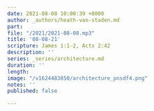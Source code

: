 ```yaml
---
date: 2021-08-08 10:00:39 +0000
author: _authors/heath-van-staden.md
part: 
file: "/2021/2021-08-08.mp3"
title: '08-08-21'
scripture: James 1:1-2, Acts 2:42
description: ''
series: _series/architecture.md
duration: ''
length: 
image: "/v1624483850/architecture_pnsdf4.png"
notes: ''
published: false

---
```

